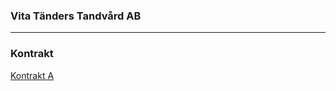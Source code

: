 ### Vita Tänders Tandvård AB


___

### Kontrakt

<a class="btn btn-info btn-block" href="index.html?location=kontor_2a" role="button">Kontrakt A</a>
